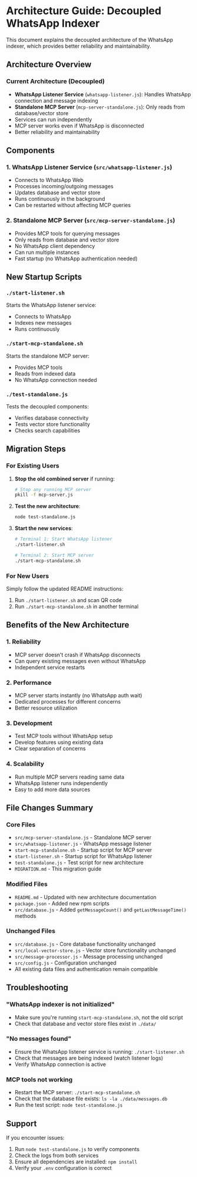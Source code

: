 # Architecture Guide: Decoupled WhatsApp Indexer

This document explains the decoupled architecture of the WhatsApp indexer, which provides better reliability and maintainability.

## Architecture Overview

### Current Architecture (Decoupled)
- **WhatsApp Listener Service** (`whatsapp-listener.js`): Handles WhatsApp connection and message indexing
- **Standalone MCP Server** (`mcp-server-standalone.js`): Only reads from database/vector store
- Services can run independently
- MCP server works even if WhatsApp is disconnected
- Better reliability and maintainability

## Components

### 1. WhatsApp Listener Service (`src/whatsapp-listener.js`)
- Connects to WhatsApp Web
- Processes incoming/outgoing messages
- Updates database and vector store
- Runs continuously in the background
- Can be restarted without affecting MCP queries

### 2. Standalone MCP Server (`src/mcp-server-standalone.js`)
- Provides MCP tools for querying messages
- Only reads from database and vector store
- No WhatsApp client dependency
- Can run multiple instances
- Fast startup (no WhatsApp authentication needed)

## New Startup Scripts

### `./start-listener.sh`
Starts the WhatsApp listener service:
- Connects to WhatsApp
- Indexes new messages
- Runs continuously

### `./start-mcp-standalone.sh`
Starts the standalone MCP server:
- Provides MCP tools
- Reads from indexed data
- No WhatsApp connection needed

### `./test-standalone.js`
Tests the decoupled components:
- Verifies database connectivity
- Tests vector store functionality
- Checks search capabilities

## Migration Steps

### For Existing Users

1. **Stop the old combined server** if running:
   ```bash
   # Stop any running MCP server
   pkill -f mcp-server.js
   ```

2. **Test the new architecture**:
   ```bash
   node test-standalone.js
   ```

3. **Start the new services**:
   ```bash
   # Terminal 1: Start WhatsApp listener
   ./start-listener.sh
   
   # Terminal 2: Start MCP server
   ./start-mcp-standalone.sh
   ```

### For New Users

Simply follow the updated README instructions:
1. Run `./start-listener.sh` and scan QR code
2. Run `./start-mcp-standalone.sh` in another terminal

## Benefits of the New Architecture

### 1. Reliability
- MCP server doesn't crash if WhatsApp disconnects
- Can query existing messages even without WhatsApp
- Independent service restarts

### 2. Performance
- MCP server starts instantly (no WhatsApp auth wait)
- Dedicated processes for different concerns
- Better resource utilization

### 3. Development
- Test MCP tools without WhatsApp setup
- Develop features using existing data
- Clear separation of concerns

### 4. Scalability
- Run multiple MCP servers reading same data
- WhatsApp listener runs independently
- Easy to add more data sources

## File Changes Summary

### Core Files
- `src/mcp-server-standalone.js` - Standalone MCP server
- `src/whatsapp-listener.js` - WhatsApp message listener
- `start-mcp-standalone.sh` - Startup script for MCP server
- `start-listener.sh` - Startup script for WhatsApp listener
- `test-standalone.js` - Test script for new architecture
- `MIGRATION.md` - This migration guide

### Modified Files
- `README.md` - Updated with new architecture documentation
- `package.json` - Added new npm scripts
- `src/database.js` - Added `getMessageCount()` and `getLastMessageTime()` methods

### Unchanged Files
- `src/database.js` - Core database functionality unchanged
- `src/local-vector-store.js` - Vector store functionality unchanged
- `src/message-processor.js` - Message processing unchanged
- `src/config.js` - Configuration unchanged
- All existing data files and authentication remain compatible

## Troubleshooting

### "WhatsApp indexer is not initialized"
- Make sure you're running `start-mcp-standalone.sh`, not the old script
- Check that database and vector store files exist in `./data/`

### "No messages found"
- Ensure the WhatsApp listener service is running: `./start-listener.sh`
- Check that messages are being indexed (watch listener logs)
- Verify WhatsApp connection is active

### MCP tools not working
- Restart the MCP server: `./start-mcp-standalone.sh`
- Check that the database file exists: `ls -la ./data/messages.db`
- Run the test script: `node test-standalone.js`

## Support

If you encounter issues:
1. Run `node test-standalone.js` to verify components
2. Check the logs from both services
3. Ensure all dependencies are installed: `npm install`
4. Verify your `.env` configuration is correct
